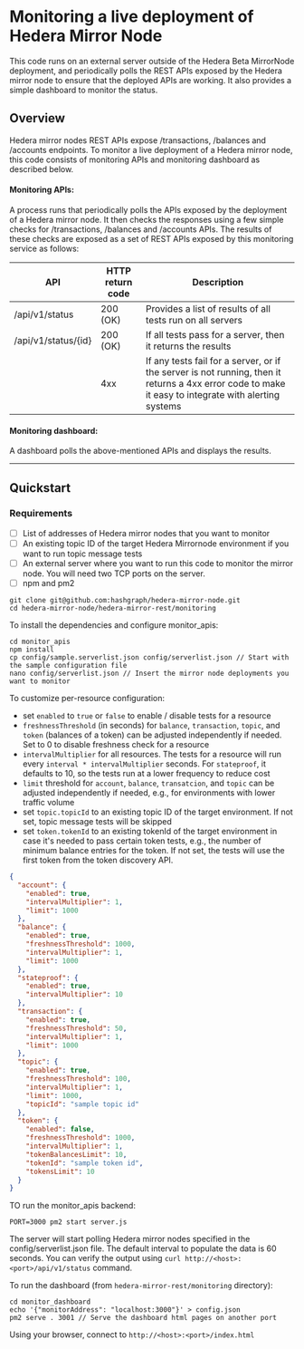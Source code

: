 # Monitoring a live deployment of Hedera Mirror Node

This code runs on an external server outside of the Hedera Beta MirrorNode deployment, and periodically polls the REST APIs exposed by the Hedera mirror node to ensure that the deployed APIs are working.
It also provides a simple dashboard to monitor the status.

## Overview

Hedera mirror nodes REST APIs expose /transactions, /balances and /accounts endpoints.
To monitor a live deployment of a Hedera mirror node, this code consists of monitoring APIs and monitoring dashboard as described below.

#### Monitoring APIs:

A process runs that periodically polls the APIs exposed by the deployment of a Hedera mirror node.
It then checks the responses using a few simple checks for /transactions, /balances and /accounts APIs.
The results of these checks are exposed as a set of REST APIs exposed by this monitoring service as follows:

| API                 | HTTP return code | Description                                                                                                                                          |
| ------------------- | ---------------- | ---------------------------------------------------------------------------------------------------------------------------------------------------- |
| /api/v1/status      | 200 (OK)         | Provides a list of results of all tests run on all servers                                                                                           |
| /api/v1/status/{id} | 200 (OK)         | If all tests pass for a server, then it returns the results                                                                                          |
|                     | 4xx              | If any tests fail for a server, or if the server is not running, then it returns a 4xx error code to make it easy to integrate with alerting systems |

#### Monitoring dashboard:

A dashboard polls the above-mentioned APIs and displays the results.

---

## Quickstart

### Requirements

-   [ ] List of addresses of Hedera mirror nodes that you want to monitor
-   [ ] An existing topic ID of the target Hedera Mirrornode environment if you want to run topic message tests
-   [ ] An external server where you want to run this code to monitor the mirror node. You will need two TCP ports on the server.
-   [ ] npm and pm2

```
git clone git@github.com:hashgraph/hedera-mirror-node.git
cd hedera-mirror-node/hedera-mirror-rest/monitoring
```

To install the dependencies and configure monitor_apis:

```
cd monitor_apis
npm install
cp config/sample.serverlist.json config/serverlist.json // Start with the sample configuration file
nano config/serverlist.json // Insert the mirror node deployments you want to monitor
```

To customize per-resource configuration:

- set `enabled` to `true` or `false` to enable / disable tests for a resource
- `freshnessThreshold` (in seconds) for `balance`, `transaction`, `topic`, and `token` (balances of a token) can be
   adjusted independently if needed. Set to 0 to disable freshness check for a resource
- `intervalMultiplier` for all resources. The tests for a resource will run every `interval * intervalMultiplier` seconds.
   For `stateproof`, it defaults to 10, so the tests run at a lower frequency to reduce cost
- `limit` threshold for `account`, `balance`, `transatcion`, and `topic` can be adjusted independently if needed, e.g.,
  for environments with lower traffic volume
- set `topic.topicId` to an existing topic ID of the target environment. If not set, topic message tests will be skipped
- set `token.tokenId` to an existing tokenId of the target environment in case it's needed to pass certain token tests,
  e.g., the number of minimum balance entries for the token. If not set, the tests will use the first token from the
  token discovery API.

```json
{
  "account": {
    "enabled": true,
    "intervalMultiplier": 1,
    "limit": 1000
  },
  "balance": {
    "enabled": true,
    "freshnessThreshold": 1000,
    "intervalMultiplier": 1,
    "limit": 1000
  },
  "stateproof": {
    "enabled": true,
    "intervalMultiplier": 10
  },
  "transaction": {
    "enabled": true,
    "freshnessThreshold": 50,
    "intervalMultiplier": 1,
    "limit": 1000
  },
  "topic": {
    "enabled": true,
    "freshnessThreshold": 100,
    "intervalMultiplier": 1,
    "limit": 1000,
    "topicId": "sample topic id"
  },
  "token": {
    "enabled": false,
    "freshnessThreshold": 1000,
    "intervalMultiplier": 1,
    "tokenBalancesLimit": 10,
    "tokenId": "sample token id",
    "tokensLimit": 10
  }
}
```

TO run the monitor_apis backend:

```
PORT=3000 pm2 start server.js
```

The server will start polling Hedera mirror nodes specified in the config/serverlist.json file.
The default interval to populate the data is 60 seconds. You can verify the output using `curl http://<host>:<port>/api/v1/status` command.

To run the dashboard (from `hedera-mirror-rest/monitoring` directory):

```
cd monitor_dashboard
echo '{"monitorAddress": "localhost:3000"}' > config.json
pm2 serve . 3001 // Serve the dashboard html pages on another port
```

Using your browser, connect to `http://<host>:<port>/index.html`
